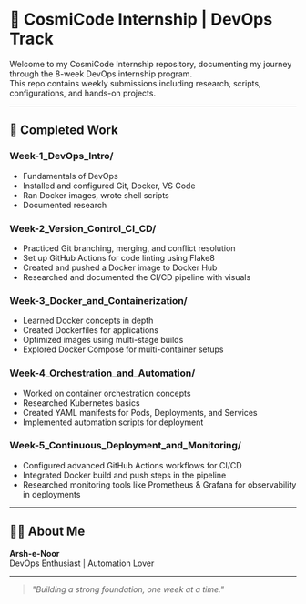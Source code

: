 # 🚀 CosmiCode Internship | DevOps Track

Welcome to my CosmiCode Internship repository, documenting my journey through the 8-week DevOps internship program.  
This repo contains weekly submissions including research, scripts, configurations, and hands-on projects.

---

## 📂 Completed Work

### **Week-1_DevOps_Intro/**
- Fundamentals of DevOps  
- Installed and configured Git, Docker, VS Code  
- Ran Docker images, wrote shell scripts  
- Documented research  

### **Week-2_Version_Control_CI_CD/**
- Practiced Git branching, merging, and conflict resolution  
- Set up GitHub Actions for code linting using Flake8  
- Created and pushed a Docker image to Docker Hub  
- Researched and documented the CI/CD pipeline with visuals  

### **Week-3_Docker_and_Containerization/**
- Learned Docker concepts in depth  
- Created Dockerfiles for applications  
- Optimized images using multi-stage builds  
- Explored Docker Compose for multi-container setups  

### **Week-4_Orchestration_and_Automation/**
- Worked on container orchestration concepts  
- Researched Kubernetes basics  
- Created YAML manifests for Pods, Deployments, and Services  
- Implemented automation scripts for deployment  

### **Week-5_Continuous_Deployment_and_Monitoring/**
- Configured advanced GitHub Actions workflows for CI/CD  
- Integrated Docker build and push steps in the pipeline  
- Researched monitoring tools like Prometheus & Grafana for observability in deployments  

---

## 🙋‍♂️ About Me

**Arsh-e-Noor**  
DevOps Enthusiast | Automation Lover  

---

> *"Building a strong foundation, one week at a time."*
